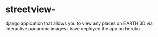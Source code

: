 # streetview-
django appication that allows you to view any places on  EARTH 3D via interactive  panaroma images
i have deployed the app on heroku
